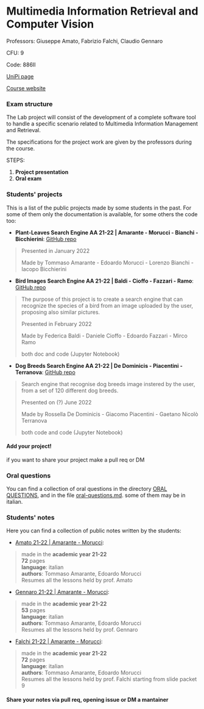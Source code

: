 # Multimedia Information Retrieval and Computer Vision

Professors: Giuseppe Amato, Fabrizio Falchi, Claudio Gennaro

CFU: 9

Code: 886II

[UniPi page](https://esami.unipi.it/esami2/programma.php?pg=ects&c=48403)

[Course website](https://sites.google.com/site/unipimircv/multimedia-information-retrieval-and-computer-vision)

### Exam structure

The Lab project will consist of the development of a complete software tool to handle a specific scenario related to Multimedia Information Management and Retrieval.

The specifications for the project work are given by the professors during the course.

STEPS:

1. **Project presentation**
2. **Oral exam**

### Students' projects

This is a list of the public projects made by some students in the past. For some of them only the documentation is available, for some others the code too:
- **Plant-Leaves Search Engine AA 21-22 | Amarante - Morucci - Bianchi - Bicchierini**: [GitHub repo](https://github.com/TommyTheHuman/MIRCV-Plant-Leaves-Search-Engine)
>Presented in January 2022
>
>Made by Tommaso Amarante - Edoardo Morucci - Lorenzo Bianchi - Iacopo Bicchierini
>
- **Bird Images Search Engine AA 21-22 | Baldi - Cioffo - Fazzari - Ramo**: [GitHub repo](https://github.com/danielecioffo/Bird-Images-Search-Engine)
>The purpose of this project is to create a search engine that can recognize the species of a bird from an image uploaded by the user, proposing also similar pictures.
>
>Presented in February 2022
>
>Made by Federica Baldi - Daniele Cioffo - Edoardo Fazzari - Mirco Ramo
>
>both doc and code (Jupyter Notebook)
- **Dog Breeds Search Engine AA 21-22 | De Dominicis - Piacentini - Terranova**: [GitHub repo](https://github.com/rosselladedo/DOG_BREEDS_SEARCH_ENGINE)
>Search engine that recognise dog breeds image instered by the user, from a set of 120 different dog breeds.
>
>Presented on (?) June 2022
>
>Made by Rossella De Dominicis - Giacomo Piacentini - Gaetano Nicolò Terranova
>
>both code and code (Jupyter Notebook)

#### **Add your project!** 
if you want to share your project make a pull req or DM


### Oral questions

You can find a collection of oral questions in the directory [ORAL QUESTIONS](oral-questions), and in the file [oral-questions.md](oral-questions.md). some of them may be in italian.


### Students' notes

Here you can find a collection of public notes written by the students:

- [Amato 21-22 | Amarante - Morucci](Amato_21-22_Lecture_notes_TommasoAmarante-EdoardoMorucci.pdf):
>made in the **academic year 21-22**<br>
>**72** pages<br>
>**language**: italian<br>
>**authors**: Tommaso Amarante, Edoardo Morucci<br>
>Resumes all the lessons held by prof. Amato

- [Gennaro 21-22 | Amarante - Morucci](Gennaro_21-22_Lecture_notes_TommasoAmarante-EdoardoMorucci.pdf):
>made in the **academic year 21-22**<br>
>**53** pages<br>
>**language**: italian<br>
>**authors**: Tommaso Amarante, Edoardo Morucci<br>
>Resumes all the lessons held by prof. Gennaro

- [Falchi 21-22 | Amarante - Morucci](Falchi_21-22_Lecture_notes_TommasoAmarante-EdoardoMorucci.pdf):
>made in the **academic year 21-22**<br>
>**72** pages<br>
>**language**: italian<br>
>**authors**: Tommaso Amarante, Edoardo Morucci<br>
>Resumes all the lessons held by prof. Falchi starting from slide packet 9

#### Share your notes via pull req, opening issue or DM a mantainer
